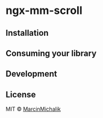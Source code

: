 # ngx-mm-scroll

## Installation
<!--
To install this library, run:

```bash
$ npm install ngx-mm-scroll --save
```
-->

## Consuming your library
<!--
Once you have published your library to npm, you can import your library in any Angular application by running:

```bash
$ npm install ngx-mm-scroll
```

and then from your Angular `AppModule`:

```typescript
import { BrowserModule } from '@angular/platform-browser';
import { NgModule } from '@angular/core';

import { AppComponent } from './app.component';

// Import your library
import { SampleModule } from 'ngx-mm-scroll';

@NgModule({
  declarations: [
    AppComponent
  ],
  imports: [
    BrowserModule,

    // Specify your library as an import
    LibraryModule
  ],
  providers: [],
  bootstrap: [AppComponent]
})
export class AppModule { }
```

Once your library is imported, you can use its components, directives and pipes in your Angular application:

-->


## Development

<!--
To generate all `*.js`, `*.d.ts` and `*.metadata.json` files:

```bash
$ npm run build
```

To lint all `*.ts` files:

```bash
$ npm run lint
```
-->

## License

MIT © [MarcinMichalik](mailto:marcinmat16@gmail.com)
